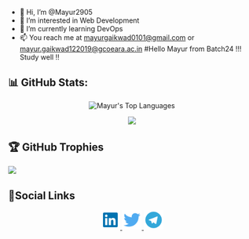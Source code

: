 - 👋 Hi, I’m @Mayur2905
- 👀 I’m interested in Web Development
- 🌱 I’m currently learning DevOps
- 📫 You reach me at mayurgaikwad0101@gmail.com or mayur.gaikwad122019@gcoeara.ac.in
#Hello Mayur from Batch24 !!! Study well !!
## 📊 GitHub Stats:
<p>
</p>
<p align="center">
    <img width="500"
        src="https://github-readme-stats.vercel.app/api/top-langs/?username=mayur2905&langs_count=10&layout=compact&theme=tokyonight" 
        alt="Mayur's Top Languages"
    />
</p>
<p align="center">
    <img width="500"
   src="https://github-readme-stats.vercel.app/api?username=mayur2905&theme=dark&show_icons=true"/>
</p>


## 🏆 GitHub Trophies
![](https://github-profile-trophy.vercel.app/?username=mayur2905&theme=onestar&no-frame=false&no-bg=true&margin-w=4)

## 📒Social Links
<p align="center">
    <a href="https://www.linkedin.com/in/mayur-gaikwad-7385051b5/" target="_blank">
        <img src='img/linkedin.svg' alt='linkedin' height='40'>
    </a>
    <a href="https://twitter.com/GorakshaMayur" target="_blank">
        <img src='img/twitter.svg' alt='twitter' height='40'>
    </a>
    <a href="https://t.me/Mayur290501" target="_blank">
        <img src='img/telegram.svg' alt='telegram' height='40'>
    </a>
</p>
<!---
Mayur2905/Mayur2905 is a ✨ special ✨ repository because its `README.md` (this file) appears on your GitHub profile.
You can click the Preview link to take a look at your changes.
--->
